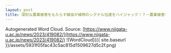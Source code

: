 ```yaml
---
layout: post
title: 深刻な農業被害をもたらす線虫が植物のシグナル伝達をハイジャック！？－農業被害を防ぐ新技術への期待－
---
```

Autogenerated Word Cloud.
Source\: [https://www.niigata-u.ac.jp/news/2023/419082/](https://www.niigata-u.ac.jp/news/2023/419082/)
![WordCloud]({{ site.baseurl }}/assets/5931f05fac43c5ac815d1509627d5c2f.png)